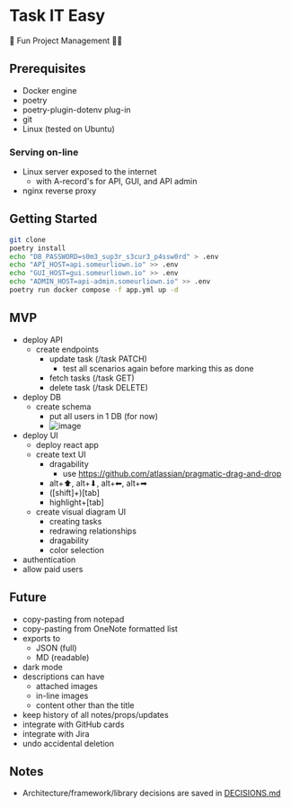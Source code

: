 # Task IT Easy

🎉 Fun Project Management 👨‍💼

## Prerequisites

- Docker engine
- poetry
- poetry-plugin-dotenv plug-in
- git
- Linux (tested on Ubuntu)

### Serving on-line

- Linux server exposed to the internet
  - with A-record's for API, GUI, and API admin
- nginx reverse proxy

## Getting Started

```bash
git clone
poetry install
echo "DB_PASSWORD=s0m3_sup3r_s3cur3_p4ssw0rd" > .env
echo "API_HOST=api.someurliown.io" >> .env
echo "GUI_HOST=gui.someurliown.io" >> .env
echo "ADMIN_HOST=api-admin.someurliown.io" >> .env
poetry run docker compose -f app.yml up -d
```

## MVP

- deploy API
  - create endpoints
    - update task (/task PATCH)
      - test all scenarios again before marking this as done
    - fetch tasks (/task GET)
    - delete task (/task DELETE)
- deploy DB
  - create schema
    * put all users in 1 DB (for now)
    * ![image](https://github.com/user-attachments/assets/ff9b6bad-6cc6-4eb8-b433-09b1637705e1)
- deploy UI
  - deploy react app
  - create text UI
    - dragability
      * use https://github.com/atlassian/pragmatic-drag-and-drop
    - alt+⬆, alt+⬇, alt+⬅, alt+➡
    - ([shift]+)[tab]
    - highlight+[tab]
  - create visual diagram UI
    - creating tasks
    - redrawing relationships
    - dragability
    - color selection
- authentication
- allow paid users
 
## Future

- copy-pasting from notepad
- copy-pasting from OneNote formatted list
- exports to
  - JSON (full)
  - MD (readable)
- dark mode
- descriptions can have
  - attached images
  - in-line images
  - content other than the title
- keep history of all notes/props/updates
- integrate with GitHub cards
- integrate with Jira
- undo accidental deletion

## Notes

- Architecture/framework/library decisions are saved in [DECISIONS.md](DECISIONS.md)
